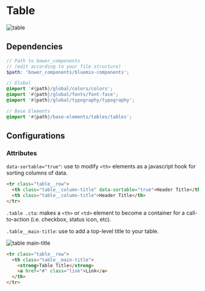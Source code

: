 # Table

![table](https://uploads.github.ibm.com/github-enterprise-assets/0000/0076/0000/7451/3399073a-c07c-11e5-9345-35b0abd5184a.png)

## Dependencies

```scss
// Path to bower_components
// (edit according to your file structure)
$path: 'bower_components/bluemix-components';

// Global
@import '#{path}/global/colors/colors';
@import '#{path}/global/fonts/font-face';
@import '#{path}/global/typography/typography';

// Base Elements
@import '#{path}/base-elements/tables/tables';
```

## Configurations

### Attributes

`data-sortable="true"`: use to modify `<th>` elements as a javascript hook for sorting columns of data.

```html
<tr class="table__row">
  <th class="table__column-title" data-sortable="true">Header Title</th>
  <th class="table__column-title">Header Title</th>
</tr>
```

`.table .cta`: makes a `<th>` or `<td>` element to become a container for a call-to-action (i.e. checkbox, status icon, etc).

`.table__main-title`: use to add a top-level title to your table.

![table main-title](https://uploads.github.ibm.com/github-enterprise-assets/0000/0076/0000/7475/c4f02540-c0ec-11e5-9c20-cd38d715d403.png)

```html
<tr class="table__row">
  <th class="table__main-title">
    <strong>Table Title</strong>
    <a href="#" class="link">Link</a>
  </th>
</tr>
```
